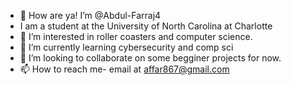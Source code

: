 - 👋 How are ya! I’m @Abdul-Farraj4
- I am a student at the University of North Carolina at Charlotte
- 👀 I’m interested in roller coasters and computer science.
- 🌱 I’m currently learning cybersecurity and comp sci
- 💞️ I’m looking to collaborate on some begginer projects for now.
- 📫 How to reach me- email at affar867@gmail.com

<!---
Abdul-Farraj4/Abdul-Farraj4 is a ✨ special ✨ repository because its `README.md` (this file) appears on your GitHub profile.
You can click the Preview link to take a look at your changes.
--->
